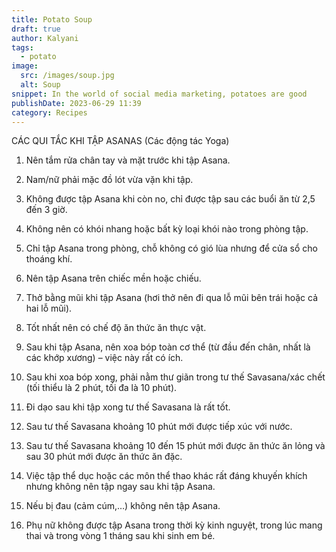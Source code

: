 ```yaml
---
title: Potato Soup
draft: true
author: Kalyani
tags:
  - potato
image:
  src: /images/soup.jpg
  alt: Soup
snippet: In the world of social media marketing, potatoes are good
publishDate: 2023-06-29 11:39
category: Recipes
---
```



CÁC QUI TẮC KHI TẬP ASANAS (Các động tác Yoga)
01. Nên tắm rửa chân tay và mặt trước khi tập Asana.

02. Nam/nữ phải mặc đồ lót vừa vặn khi tập.

03. Không được tập Asana khi còn no, chỉ được tập sau các buổi ăn từ 2,5 đến 3 giờ.

04. Không nên có khói nhang hoặc bất kỳ loại khói nào trong phòng tập.

05. Chỉ tập Asana trong phòng, chỗ không có gió lùa nhưng để cửa sổ cho thoáng khí.

06. Nên tập Asana trên chiếc mền hoặc chiếu.

07. Thở bằng mũi khi tập Asana (hơi thở nên đi qua lỗ mũi bên trái hoặc cả hai lỗ mũi).

08. Tốt nhất nên có chế độ ăn thức ăn thực vật.

09. Sau khi tập Asana, nên xoa bóp toàn cơ thể (từ đầu đến chân, nhất là các khớp xương) – việc này rất có ích.

10. Sau khi xoa bóp xong, phải nằm thư giãn trong tư thế Savasana/xác chết (tối thiểu là 2 phút, tối đa là 10 phút).

11. Đi dạo sau khi tập xong tư thế Savasana là rất tốt.

12. Sau tư thế Savasana khoảng 10 phút mới được tiếp xúc với nước.

13. Sau tư thế Savasana khoảng 10 đến 15 phút mới được ăn thức ăn lỏng và sau 30 phút mới được ăn thức ăn đặc.

14. Việc tập thể dục hoặc các môn thể thao khác rất đáng khuyến khích nhưng không nên tập ngay sau khi tập Asana.

15. Nếu bị đau (cảm cúm,…) không nên tập Asana.

16. Phụ nữ không được tập Asana trong thời kỳ kinh nguyệt, trong lúc mang thai và trong vòng 1 tháng sau khi sinh em bé.